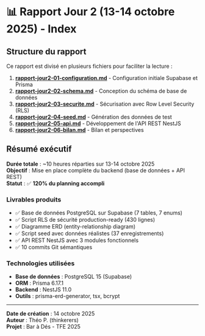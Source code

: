 # 📊 Rapport Jour 2 (13-14 octobre 2025) - Index

## Structure du rapport

Ce rapport est divisé en plusieurs fichiers pour faciliter la lecture :

1. **[rapport-jour2-01-configuration.md](rapport-jour2-01-configuration.md)** - Configuration initiale Supabase et Prisma
2. **[rapport-jour2-02-schema.md](rapport-jour2-02-schema.md)** - Conception du schéma de base de données
3. **[rapport-jour2-03-securite.md](rapport-jour2-03-securite.md)** - Sécurisation avec Row Level Security (RLS)
4. **[rapport-jour2-04-seed.md](rapport-jour2-04-seed.md)** - Génération des données de test
5. **[rapport-jour2-05-api.md](rapport-jour2-05-api.md)** - Développement de l'API REST NestJS
6. **[rapport-jour2-06-bilan.md](rapport-jour2-06-bilan.md)** - Bilan et perspectives

## Résumé exécutif

**Durée totale** : ~10 heures réparties sur 13-14 octobre 2025  
**Objectif** : Mise en place complète du backend (base de données + API REST)  
**Statut** : ✅ **120% du planning accompli**

### Livrables produits

- ✅ Base de données PostgreSQL sur Supabase (7 tables, 7 enums)
- ✅ Script RLS de sécurité production-ready (430 lignes)
- ✅ Diagramme ERD (entity-relationship diagram)
- ✅ Script seed avec données réalistes (37 enregistrements)
- ✅ API REST NestJS avec 3 modules fonctionnels
- ✅ 10 commits Git sémantiques

### Technologies utilisées

- **Base de données** : PostgreSQL 15 (Supabase)
- **ORM** : Prisma 6.17.1
- **Backend** : NestJS 11.0
- **Outils** : prisma-erd-generator, tsx, bcrypt

---

**Date de création** : 14 octobre 2025  
**Auteur** : Théo P. (thinkerers)  
**Projet** : Bar à Dés - TFE 2025
